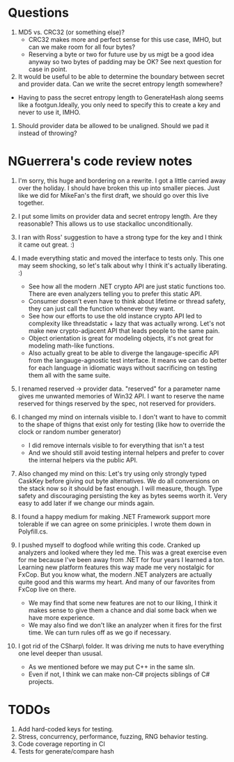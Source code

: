 # Questions
1. MD5 vs. CRC32 (or something else)?
   - CRC32 makes more and perfect sense for this use case, IMHO, but can we make room for all four bytes?
   - Reserving a byte or two for future use by us migt be a good idea anyway so two bytes of padding may be OK? See next question for case in point.
1. It would be useful to be able to determine the boundary between secret and provider data. Can we write the secret entropy length somewhere?
  - Having to pass the secret entropy length to GenerateHash along seems like a footgun.Ideally, you only need to specify this to create a key and never to use it, IMHO.
1. Should provider data be allowed to be unaligned. Should we pad it instead of throwing?

# NGuerrera's code review notes
1. I'm sorry, this huge and bordering on a rewrite. I got a little carried away over the holiday. I should have broken this up into smaller pieces. Just like we did for MikeFan's the first draft, we should go over this live together.

1. I put some limits on provider data and secret entropy length. Are they reasonable? This allows us to use stackalloc unconditionally.

1. I ran with Ross' suggestion to have a strong type for the key and I think it came out great. :)

1. I made everything static and moved the interface to tests only. This one may seem shocking, so let's talk about why I think it's actually liberating. :)
   - See how all the modern .NET crypto API are just static functions too. There are even analyzers telling you to prefer this static API.
   - Consumer doesn't even have to think about lifetime or thread safety, they can just call the function whenever they want.
   - See how our efforts to use the old instance crypto API led to complexity like threadstatic + lazy that was actually wrong. Let's not make new crypto-adjacent API that leads people to the same pain.
   - Object orientation is great for modeling objects, it's not great for modeling math-like functions.
   - Also actually great to be able to diverge the langauge-specific API from the langauge-agnostic test interface. It means we can do better for each language in idiomatic ways without sacrificing on testing them all with the same suite.

1. I renamed reserved -> provider data. "reserved" for a parameter name gives me unwanted memories of Win32 API. I want to reserve the name reserved for things reserved by the spec, not reserved for providers.

1. I changed my mind on internals visible to. I don't want to have to commit to the shape of thigns that exist only for testing (like how to override the clock or random number generator)
    - I did remove internals visible to for everything that isn't a test
    - And we should still avoid testing internal helpers and prefer to cover the internal helpers via the public API.

1. Also changed my mind on this: Let's try using only strongly typed CaskKey before giving out byte alternatives. We do all conversions on the stack now so it should be fast enough. I will measure, though. Type safety and discouraging persisting the key as bytes seems worth it. Very easy to add later if we change our minds again.

1. I found a happy medium for making .NET Framework support more tolerable if we can agree on some priniciples. I wrote them down in Polyfill.cs.

1. I pushed myself to dogfood while writing this code. Cranked up analyzers and looked where they led me. This was a great exercise even for me because I've been away from .NET for four years I learned a ton. Learning new platform features this way made me very nostalgic for FxCop. But you know what, the modern .NET analyzers are actually quite good and this warms my heart. And many of our favorites from FxCop live on there.
   - We may find that some new features are not to our liking, I think it makes sense to give them a chance and dial some back when we have more experience.
   - We may also find we don't like an analyzer when it fires for the first time. We can turn rules off as we go if necessary.

1. I got rid of the CSharp\ folder. It was driving me nuts to have everything one level deeper than ususal. 
   - As we mentioned before we may put C++ in the same sln. 
   - Even if not, I think we can make non-C# projects siblings of C# projects.

# TODOs
1. Add hard-coded keys for testing.
1. Stress, concurrency, performance, fuzzing, RNG behavior testing.
1. Code coverage reporting in CI
1. Tests for generate/compare hash
